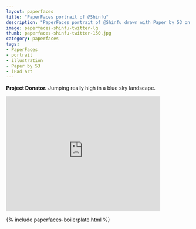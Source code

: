 ```yaml
---
layout: paperfaces
title: "PaperFaces portrait of @Shinfu"
description: "PaperFaces portrait of @Shinfu drawn with Paper by 53 on an iPad."
image: paperfaces-shinfu-twitter-lg
thumb: paperfaces-shinfu-twitter-150.jpg
category: paperfaces
tags: 
- PaperFaces
- portrait
- illustration
- Paper by 53
- iPad art
---
```


**Project Donator.** Jumping really high in a blue sky landscape.

<iframe width="420" height="315" src="http://www.youtube.com/embed/eg7iMJTe_U0" frameborder="0"> </iframe>

{% include paperfaces-boilerplate.html %}